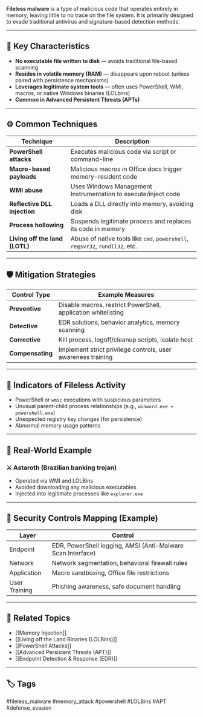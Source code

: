 **Fileless malware** is a type of malicious code that operates entirely in memory, leaving little to no trace on the file system. It is primarily designed to evade traditional antivirus and signature-based detection methods.

---

## 🧠 Key Characteristics

- **No executable file written to disk** — avoids traditional file-based scanning
- **Resides in volatile memory (RAM)** — disappears upon reboot (unless paired with persistence mechanisms)
- **Leverages legitimate system tools** — often uses PowerShell, WMI, macros, or native Windows binaries (LOLbins)
- **Common in Advanced Persistent Threats (APTs)**

---

## ⚙️ Common Techniques

| Technique                      | Description                                                                 |
|-------------------------------|-----------------------------------------------------------------------------|
| **PowerShell attacks**         | Executes malicious code via script or command-line                         |
| **Macro-based payloads**       | Malicious macros in Office docs trigger memory-resident code               |
| **WMI abuse**                  | Uses Windows Management Instrumentation to execute/inject code             |
| **Reflective DLL injection**   | Loads a DLL directly into memory, avoiding disk                             |
| **Process hollowing**          | Suspends legitimate process and replaces its code in memory                 |
| **Living off the land (LOTL)** | Abuse of native tools like `cmd`, `powershell`, `regsvr32`, `rundll32`, etc. |

---

## 🛡️ Mitigation Strategies

| Control Type       | Example Measures                                                  |
|--------------------|-------------------------------------------------------------------|
| **Preventive**     | Disable macros, restrict PowerShell, application whitelisting     |
| **Detective**      | EDR solutions, behavior analytics, memory scanning                |
| **Corrective**     | Kill process, logoff/cleanup scripts, isolate host                |
| **Compensating**   | Implement strict privilege controls, user awareness training      |

---

## 🧪 Indicators of Fileless Activity

- PowerShell or `wmic` executions with suspicious parameters
- Unusual parent-child process relationships (e.g., `winword.exe → powershell.exe`)
- Unexpected registry key changes (for persistence)
- Abnormal memory usage patterns

---

## 🔬 Real-World Example

### ⚔️ Astaroth (Brazilian banking trojan)

- Operated via WMI and LOLBins
- Avoided downloading any malicious executables
- Injected into legitimate processes like `explorer.exe`

---

## 🏰 Security Controls Mapping (Example)

| Layer         | Control                                         |
|---------------|-------------------------------------------------|
| Endpoint      | EDR, PowerShell logging, AMSI (Anti-Malware Scan Interface) |
| Network       | Network segmentation, behavioral firewall rules |
| Application   | Macro sandboxing, Office file restrictions      |
| User Training | Phishing awareness, safe document handling      |

---

## 🧩 Related Topics

- [[Memory Injection]]
- [[Living off the Land Binaries (LOLBins)]]
- [[PowerShell Attacks]]
- [[Advanced Persistent Threats (APT)]]
- [[Endpoint Detection & Response (EDR)]]

---

## 🏷 Tags

#fileless_malware #memory_attack #powershell #LOLBins #APT #defense_evasion

